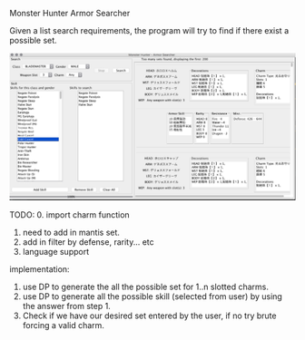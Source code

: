Monster Hunter Armor Searcher

Given a list search requirements, the program will try to find if there exist a possible set.

![screenshot](imgs/img1.png)


TODO:
0. import charm function
1. need to add in mantis set.
2. add in filter by defense, rarity... etc
3. language support

implementation:
1. use DP to generate the all the possible set for 1..n slotted charms.
2. use DP to generate all the possible skill (selected from user) by using the answer from step 1.
3. Check if we have our desired set entered by the user, if no try brute forcing a valid charm.

